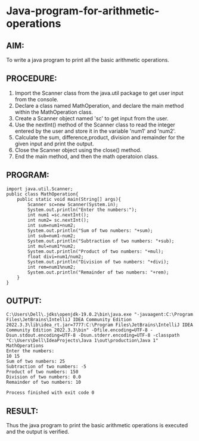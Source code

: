 # Java-program-for-arithmetic-operations

## AIM:
To write a java program to print all the basic arithmetic operations.

## PROCEDURE:
1. Import the Scanner class from the java.util package to get user input from the console.
2. Declare a class named MathOperation, and declare the main method within the MathOperation class.
3. Create a Scanner object named 'sc' to get input from the user.
4. Use the nextInt() method of the Scanner class to read the integer entered by the user and store it in the variable 'num1' and 'num2'.
5. Calculate the sum, difference,product, division and remainder for the given input and print the output.
6. Close the Scanner object using the close() method.
7. End the main method, and then the math operatoion class.

## PROGRAM:
```
import java.util.Scanner;
public class MathOperation{
    public static void main(String[] args){
        Scanner sc=new Scanner(System.in);
        System.out.println("Enter the numbers:");
        int num1 =sc.nextInt();
        int num2= sc.nextInt();
        int sum=num1+num2;
        System.out.println("Sum of two numbers: "+sum);
        int sub=num1-num2;
        System.out.println("Subtraction of two numbers: "+sub);
        int mul=num1*num2;
        System.out.println("Product of two numbers: "+mul);
        float divi=num1/num2;
        System.out.println("Division of two numbers: "+divi);
        int rem=num1%num2;
        System.out.println("Remainder of two numbers: "+rem);
    }
}
```
## OUTPUT:
```
C:\Users\Dell\.jdks\openjdk-19.0.2\bin\java.exe "-javaagent:C:\Program Files\JetBrains\IntelliJ IDEA Community Edition 2022.3.3\lib\idea_rt.jar=7777:C:\Program Files\JetBrains\IntelliJ IDEA Community Edition 2022.3.3\bin" -Dfile.encoding=UTF-8 -Dsun.stdout.encoding=UTF-8 -Dsun.stderr.encoding=UTF-8 -classpath "C:\Users\Dell\IdeaProjects\Java 1\out\production\Java 1" MathOperations
Enter the numbers:
10 15
Sum of two numbers: 25
Subtraction of two numbers: -5
Product of two numbers: 150
Division of two numbers: 0.0
Remainder of two numbers: 10

Process finished with exit code 0
```

## RESULT:
Thus the java program to print the basic arithmetic operations is executed and the output is verified.


